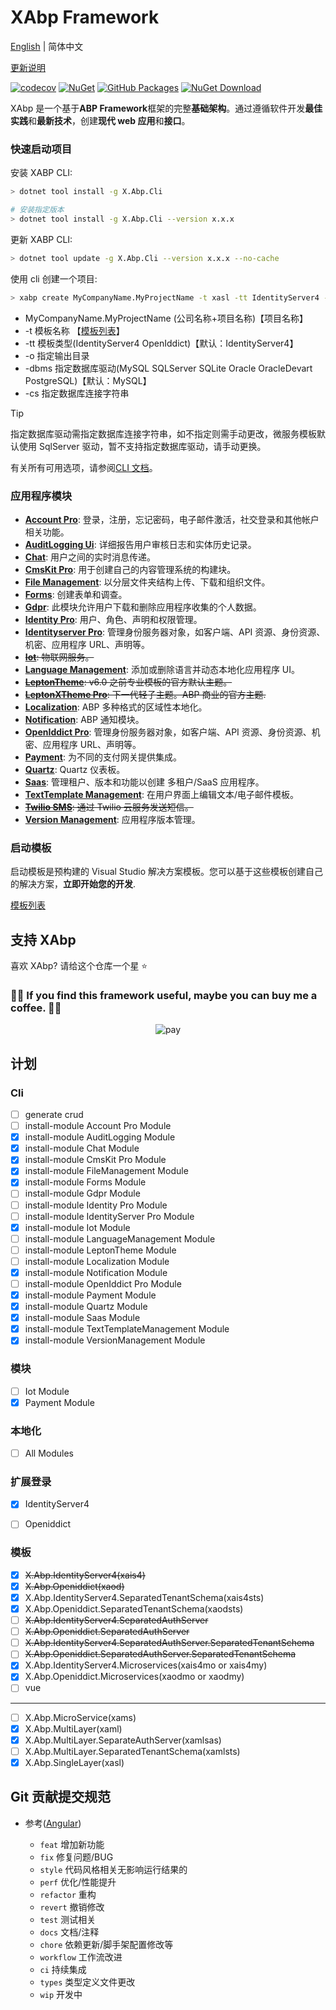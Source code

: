 # XAbp Framework

[English](./README.en.md) | 简体中文

[更新说明](./RELEASE.md)

<!-- ![build and test](https://img.shields.io/github/actions/workflow/status/ArcherTrister/xabp/build-and-test.yml?branch=dev&style=flat-square) -->

[![codecov](https://codecov.io/gh/ArcherTrister/xabp/branch/dev/graph/badge.svg?token=jUKLCxa6HF)](https://codecov.io/gh/ArcherTrister/xabp) [![NuGet](https://img.shields.io/nuget/v/X.Abp.Templates.svg?style=flat-square)](https://www.nuget.org/packages/X.Abp.Templates) [![GitHub Packages](https://img.shields.io/badge/style-v6.0.5%20alpha-yellow?style=flat-square&label=GitHub%20Packages)](https://www.nuget.org/packages/X.Abp.Templates) [![NuGet Download](https://img.shields.io/nuget/dt/X.Abp.Templates.svg?style=flat-square)](https://www.nuget.org/packages/X.Abp.Templates)

<!-- <a href="https://github.com/users/ArcherTrister/packages/nuget/package/X.Abp.Cli"><img src="https://github.githubassets.com/images/modules/site/packages/packages.svg" style="zoom:20%" alt="GitHub Packages"></a> -->

XAbp 是一个基于**ABP Framework**框架的完整**基础架构**。通过遵循软件开发**最佳实践**和**最新技术**，创建**现代 web 应用**和**接口**。

### 快速启动项目

安装 XABP CLI:

```bash
> dotnet tool install -g X.Abp.Cli

# 安装指定版本
> dotnet tool install -g X.Abp.Cli --version x.x.x
```

更新 XABP CLI:

```bash
> dotnet tool update -g X.Abp.Cli --version x.x.x --no-cache
```

使用 cli 创建一个项目:

```bash
> xabp create MyCompanyName.MyProjectName -t xasl -tt IdentityServer4 -o "D:\Project" -dbms mysql -cs "Server=localhost;Port=3306;Database=QingBookStore;Uid=root;Pwd=123456;"
```

-   MyCompanyName.MyProjectName
    (公司名称+项目名称)【项目名称】
-   -t
    模板名称 【[模板列表](#模板)】
-   -tt
    模板类型(IdentityServer4 OpenIddict)【默认：IdentityServer4】
-   -o
    指定输出目录
-   -dbms
    指定数据库驱动(MySQL SQLServer SQLite Oracle OracleDevart PostgreSQL)【默认：MySQL】
-   -cs
    指定数据库连接字符串

> [!TIP]
> 指定数据库驱动需指定数据库连接字符串，如不指定则需手动更改，微服务模板默认使用 SqlServer 驱动，暂不支持指定数据库驱动，请手动更换。
>
> 有关所有可用选项，请参阅[CLI 文档](https://github.com/ArcherTrister/xabp/blob/main/modules/X.Abp.Cli/README.md)。

### 应用程序模块

-   [**Account Pro**](https://commercial.abp.io/modules/Volo.Account.Pro): 登录，注册，忘记密码，电子邮件激活，社交登录和其他帐户相关功能。
-   [**AuditLogging Ui**](https://commercial.abp.io/modules/Volo.AuditLogging.Ui): 详细报告用户审核日志和实体历史记录。
-   [**Chat**](https://commercial.abp.io/modules/Volo.Chat): 用户之间的实时消息传递。
-   [**CmsKit Pro**](https://commercial.abp.io/modules/Volo.CmsKit.Pro): 用于创建自己的内容管理系统的构建块。
-   [**File Management**](https://commercial.abp.io/modules/Volo.FileManagement): 以分层文件夹结构上传、下载和组织文件。
-   [**Forms**](https://commercial.abp.io/modules/Volo.Forms): 创建表单和调查。
-   [**Gdpr**](https://commercial.abp.io/modules/Volo.Gdpr): 此模块允许用户下载和删除应用程序收集的个人数据。
-   [**Identity Pro**](https://commercial.abp.io/modules/Volo.Identity.Pro): 用户、角色、声明和权限管理。
-   [**Identityserver Pro**](https://commercial.abp.io/modules/Volo.Identityserver.Ui): 管理身份服务器对象，如客户端、API 资源、身份资源、机密、应用程序 URL、声明等。
-   ~~[**Iot**](https://github.com/ArcherTrister/xabp/blob/main/modules/X.Abp.Iot/README.md): 物联网服务。~~
-   [**Language Management**](https://commercial.abp.io/modules/Volo.LanguageManagement): 添加或删除语言并动态本地化应用程序 UI。
-   ~~[**LeptonTheme**](https://commercial.abp.io/modules/Volo.LeptonTheme): v6.0 之前专业模板的官方默认主题。~~
-   ~~[**LeptonXTheme Pro**](https://commercial.abp.io/modules/Volo.Abp.LeptonTheme.Pro): 下一代轻子主题。ABP 商业的官方主题.~~
-   [**Localization**](https://github.com/ArcherTrister/xabp/tree/main/modules/X.Abp.Localization/README.md): ABP 多种格式的区域性本地化。
-   [**Notification**](https://github.com/ArcherTrister/xabp/tree/main/modules/X.Abp.Notification/README.md): ABP 通知模块。
-   [**OpenIddict Pro**](https://commercial.abp.io/modules/Volo.OpenIddict.Pro): 管理身份服务器对象，如客户端、API 资源、身份资源、机密、应用程序 URL、声明等。
-   [**Payment**](https://commercial.abp.io/modules/Volo.Payment): 为不同的支付网关提供集成。
-   [**Quartz**](https://github.com/ArcherTrister/xabp/tree/main/modules/X.Abp.Quartz/README.md): Quartz 仪表板。
-   [**Saas**](https://commercial.abp.io/modules/Volo.Saas): 管理租户、版本和功能以创建 多租户/SaaS 应用程序。
-   [**TextTemplate Management**](https://commercial.abp.io/modules/Volo.TextTemplateManagement): 在用户界面上编辑文本/电子邮件模板。
-   ~~[**Twilio SMS**](https://commercial.abp.io/modules/Volo.Abp.Sms.Twilio): 通过 Twilio 云服务发送短信。~~
-   [**Version Management**](https://github.com/ArcherTrister/xabp/tree/main/modules/X.Abp.VersionManagement/README.md): 应用程序版本管理。

### 启动模板

启动模板是预构建的 Visual Studio 解决方案模板。您可以基于这些模板创建自己的解决方案，**立即开始您的开发**.

[模板列表](#模板)

## 支持 XAbp

喜欢 XAbp? 请给这个仓库一个星 :star:

### 💖💖 If you find this framework useful, maybe you can buy me a coffee. 💖💖

<p align="center">
  <img alt="pay" src="https://ghp.ci/https://raw.githubusercontent.com/ArcherTrister/ArcherTrister/main/assets/pay.jpg" onerror="this.src='https://gcore.jsdelivr.net/gh/ArcherTrister/ArcherTrister@main/assets/pay.jpg'" />
</p>

## 计划

### Cli

-   [ ] generate crud
-   [ ] install-module Account Pro Module
-   [x] install-module AuditLogging Module
-   [x] install-module Chat Module
-   [x] install-module CmsKit Pro Module
-   [x] install-module FileManagement Module
-   [x] install-module Forms Module
-   [ ] install-module Gdpr Module
-   [ ] install-module Identity Pro Module
-   [ ] install-module IdentityServer Pro Module
-   [x] install-module Iot Module
-   [ ] install-module LanguageManagement Module
-   [ ] install-module LeptonTheme Module
-   [ ] install-module Localization Module
-   [x] install-module Notification Module
-   [ ] install-module OpenIddict Pro Module
-   [x] install-module Payment Module
-   [x] install-module Quartz Module
-   [x] install-module Saas Module
-   [x] install-module TextTemplateManagement Module
-   [x] install-module VersionManagement Module

### 模块

-   [ ] Iot Module
-   [x] Payment Module

### 本地化

-   [ ] All Modules

### 扩展登录

-   [x] IdentityServer4

-   [ ] Openiddict

### 模板

-   [x] ~~X.Abp.IdentityServer4(xais4)~~
-   [x] ~~X.Abp.Openiddict(xaod)~~
-   [x] X.Abp.IdentityServer4.SeparatedTenantSchema(xais4sts)
-   [x] X.Abp.Openiddict.SeparatedTenantSchema(xaodsts)
-   [ ] ~~X.Abp.IdentityServer4.SeparatedAuthServer~~
-   [ ] ~~X.Abp.Openiddict.SeparatedAuthServer~~
-   [ ] ~~X.Abp.IdentityServer4.SeparatedAuthServer.SeparatedTenantSchema~~
-   [ ] ~~X.Abp.Openiddict.SeparatedAuthServer.SeparatedTenantSchema~~
-   [x] X.Abp.IdentityServer4.Microservices(xais4mo or xais4my)
-   [x] X.Abp.Openiddict.Microservices(xaodmo or xaodmy)
-   [ ] vue

---

-   [ ] X.Abp.MicroService(xams)
-   [x] X.Abp.MultiLayer(xaml)
-   [x] X.Abp.MultiLayer.SeparateAuthServer(xamlsas)
-   [ ] X.Abp.MultiLayer.SeparatedTenantSchema(xamlsts)
-   [x] X.Abp.SingleLayer(xasl)

## Git 贡献提交规范

-   参考([Angular](https://github.com/conventional-changelog/conventional-changelog/tree/master/packages/conventional-changelog-angular))

    -   `feat` 增加新功能
    -   `fix` 修复问题/BUG
    -   `style` 代码风格相关无影响运行结果的
    -   `perf` 优化/性能提升
    -   `refactor` 重构
    -   `revert` 撤销修改
    -   `test` 测试相关
    -   `docs` 文档/注释
    -   `chore` 依赖更新/脚手架配置修改等
    -   `workflow` 工作流改进
    -   `ci` 持续集成
    -   `types` 类型定义文件更改
    -   `wip` 开发中
